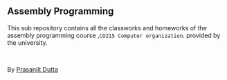 ## Assembly Programming

This sub repository contains all the classworks and homeworks of the assembly programming course ,`CO215 Computer organization`. provided by the university.

<br>

 By [Prasanjit Dutta](https://github.com/prasanjit101)